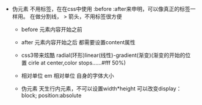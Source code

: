- 伪元素
    不用标签，在在css中使用 :before :after来申明，可以像真正的标签一样用。
    在做分割线， > 箭头，不用标签很方便
    - before 
    元素内容开始之前
    - after
    元素内容开始之后
    都需要设置content属性

    - css3带来炫酷
        radial(环形)linear(线性)-gradient(渐变)(渐变的开始的位置 cirle at center,color stops......#fff 50%)
    - 相对单位
        em 相对单位 自身的字体大小 
    - 伪元素 天生行内元素，不可以设置width*height
    可以改变display：block; position:absolute